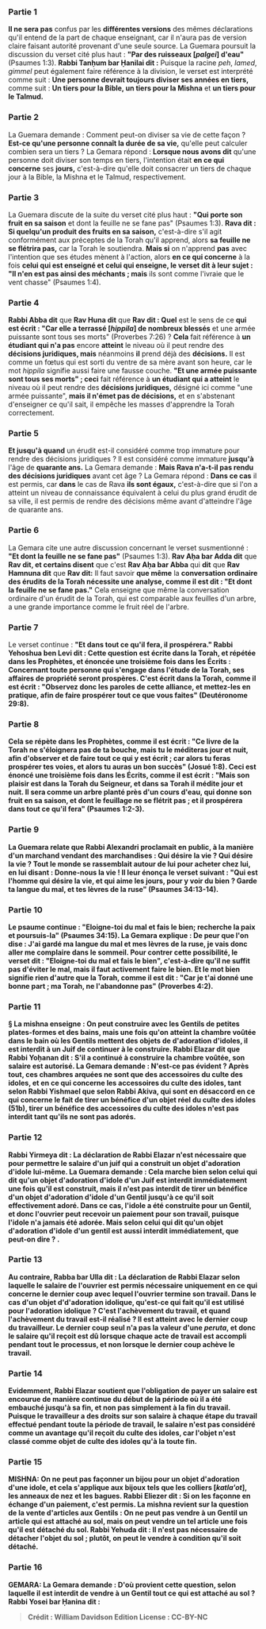 
### Partie 1
<b>Il ne sera pas</b> confus par les <b>différentes versions</b> des mêmes déclarations qu'il entend de la part de chaque enseignant, car il n'aura pas de version claire faisant autorité provenant d'une seule source. La Guemara poursuit la discussion du verset cité plus haut : <b>"Par des ruisseaux [<i>palgei</i>] d'eau"</b> (Psaumes 1:3). <b>Rabbi Tanḥum bar Ḥanilai dit :</b> Puisque la racine <i>peh</i>, <i>lamed</i>, <i>gimmel</i> peut également faire référence à la division, le verset est interprété comme suit : <b>Une personne devrait toujours diviser ses années en tiers,</b> comme suit : <b>Un tiers pour la Bible, un tiers pour la Mishna</b> et <b>un tiers pour le Talmud.</b>

### Partie 2
La Guemara demande : Comment peut-on diviser sa vie de cette façon ? <b>Est-ce qu'une personne connaît la durée de sa vie,</b> qu'elle peut calculer combien sera un tiers ? La Gemara répond : <b>Lorsque nous avons dit</b> qu'une personne doit diviser son temps en tiers, l'intention était <b>en ce qui concerne</b> ses <b>jours,</b> c'est-à-dire qu'elle doit consacrer un tiers de chaque jour à la Bible, la Mishna et le Talmud, respectivement.

### Partie 3
La Guemara discute de la suite du verset cité plus haut : <b>"Qui porte son fruit en sa saison</b> et dont la feuille ne se fane pas" (Psaumes 1:3). <b>Rava dit : Si quelqu'un produit des fruits en sa saison,</b> c'est-à-dire s'il agit conformément aux préceptes de la Torah qu'il apprend, alors <b>sa feuille ne se flétrira pas,</b> car la Torah le soutiendra. <b>Mais si</b> on n'apprend <b>pas</b> avec l'intention que ses études mènent à l'action, alors <b>en ce qui concerne</b> à la fois <b>celui qui est enseigné et celui qui enseigne, le verset dit à leur sujet : "Il n'en est pas ainsi des méchants ; mais</b> ils sont comme l'ivraie que le vent chasse" (Psaumes 1:4).

### Partie 4
<b>Rabbi Abba dit</b> que <b>Rav Huna dit</b> que <b>Rav dit : Quel</b> est le sens de ce <b>qui est écrit : "Car elle a terrassé [<i>hippila</i>] de nombreux blessés</b> et une armée puissante sont tous ses morts" (Proverbes 7:26) ? <b>Cela</b> fait référence à <b>un étudiant qui n'a pas</b> encore <b>atteint</b> le niveau où il peut rendre des <b>décisions juridiques, mais</b> néanmoins <b>il</b> prend déjà des <b>décisions.</b> Il est comme un fœtus qui est sorti du ventre de sa mère avant son heure, car le mot <i>hippila</i> signifie aussi faire une fausse couche. <b>"Et une armée puissante sont tous ses morts" ; ceci</b> fait référence à <b>un étudiant qui a atteint</b> le niveau où il peut rendre des <b>décisions juridiques,</b> désigné ici comme "une armée puissante", <b>mais il n'émet pas de décisions,</b> et en s'abstenant d'enseigner ce qu'il sait, il empêche les masses d'apprendre la Torah correctement.

### Partie 5
<b>Et jusqu'à quand</b> un érudit est-il considéré comme trop immature pour rendre des décisions juridiques ? Il est considéré comme immature <b>jusqu'à</b> l'âge de <b>quarante ans.</b> La Gemara demande : <b>Mais Rava n'a-t-il pas rendu des décisions juridiques</b> avant cet âge ? La Gemara répond : <b>Dans ce cas</b> il est permis, car <b>dans</b> le cas de Rava <b>ils sont égaux,</b> c'est-à-dire que si l'on a atteint un niveau de connaissance équivalent à celui du plus grand érudit de sa ville, il est permis de rendre des décisions même avant d'atteindre l'âge de quarante ans.

### Partie 6
La Gemara cite une autre discussion concernant le verset susmentionné : <b>"Et dont la feuille ne se fane pas"</b> (Psaumes 1:3). <b>Rav Aḥa bar Adda dit</b> que <b>Rav dit, et certains disent</b> que c'est <b>Rav Aḥa bar Abba</b> qui <b>dit</b> que <b>Rav Hamnuna dit</b> que <b>Rav dit:</b> Il faut savoir <b>que même</b> la <b>conversation ordinaire des érudits de la Torah nécessite une analyse, comme il est dit : "Et dont la feuille ne se fane pas."</b> Cela enseigne que même la conversation ordinaire d'un érudit de la Torah, qui est comparable aux feuilles d'un arbre, a une grande importance comme le fruit réel de l'arbre.

### Partie 7
Le verset continue : <b>"Et dans tout ce qu'il fera, il prospérera." Rabbi Yehoshua ben Levi dit : Cette question est écrite dans la Torah, et répétée dans les Prophètes, et énoncée une troisième fois dans les Écrits : <b>Concernant <b>toute personne qui s'engage dans l'étude de la Torah</b>, <b>ses affaires de propriété</b> <b>seront prospères. C'est écrit dans la Torah, comme il est écrit : "Observez donc les paroles de cette alliance, et mettez-les en pratique, afin de faire prospérer tout ce que vous faites"</b> (Deutéronome 29:8).

### Partie 8
<b>Cela se répète dans les Prophètes, comme il est écrit : "Ce livre de la Torah ne s'éloignera pas de ta bouche, mais tu le méditeras jour et nuit, afin d'observer et de faire tout ce qui y est écrit ; car alors tu feras prospérer tes voies, et alors tu auras un bon succès"</b> (Josué 1:8). <b>Ceci est énoncé une troisième fois dans les Écrits, comme il est écrit : "Mais son plaisir est dans la Torah du Seigneur, et dans sa Torah il médite jour et nuit. Il sera comme un arbre planté près d'un cours d'eau, qui donne son fruit en sa saison, et dont le feuillage ne se flétrit pas ; et il prospérera dans tout ce qu'il fera"</b> (Psaumes 1:2-3).

### Partie 9
La Guemara relate que <b>Rabbi Alexandri proclamait</b> en public, à la manière d'un marchand vendant des marchandises : <b>Qui désire la vie ? Qui désire la vie ? Tout le monde se rassemblait autour de lui</b> pour acheter chez lui, <b>en lui disant : Donne-nous la vie ! Il leur énonça</b> le verset suivant <b> : "Qui est l'homme qui désire la vie,</b> et qui aime les jours, pour y voir du bien ? <b>Garde ta langue du mal,</b> et tes lèvres de la ruse" (Psaumes 34:13-14).

### Partie 10
Le psaume continue : <b>"Eloigne-toi du mal et fais le bien;</b> recherche la paix et poursuis-la" (Psaumes 34:15). La Gemara explique : <b>De peur que l'on dise : J'ai gardé ma langue du mal et mes lèvres de la ruse, je vais</b> donc <b>aller me complaire dans le sommeil.</b> Pour contrer cette possibilité, <b>le verset dit : "Eloigne-toi du mal et fais le bien"</b>, c'est-à-dire qu'il ne suffit pas d'éviter le mal, mais il faut activement faire le bien. Et le mot <b>bien</b> signifie <b>rien d'autre que la Torah, comme il est dit : "Car je t'ai donné une bonne part ; ma Torah, ne l'abandonne pas"</b> (Proverbes 4:2).

### Partie 11
§ La mishna enseigne : On peut construire avec les Gentils de petites plates-formes et des bains, mais une fois qu'on <b>atteint la chambre voûtée</b> dans le bain <b>où les Gentils <b>mettent</b> des objets de <b>d'adoration d'idoles,</b> il est interdit à un Juif de continuer à le construire. <b>Rabbi Elazar dit</b> que <b>Rabbi Yoḥanan dit : S'il a</b> continué à <b>construire</b> la chambre voûtée, <b>son salaire est autorisé.</b> La Gemara demande : N'est-ce pas évident ? </b> Après tout, ces chambres arquées <b>ne sont</b> que des <b>accessoires du culte des idoles, et</b> en ce qui concerne les <b>accessoires du culte des idoles, tant selon Rabbi Yishmael que selon Rabbi Akiva,</b> qui sont en désaccord en ce qui concerne le fait de tirer un bénéfice d'un objet réel du culte des idoles (51b), tirer un bénéfice des accessoires du culte des idoles n'est <b>pas interdit tant qu'ils ne sont pas adorés.</b>

### Partie 12
<b>Rabbi Yirmeya dit :</b> La déclaration de Rabbi Elazar <b>n'est nécessaire que pour</b> permettre le salaire d'un juif qui a construit un objet d'<b>adoration d'idole lui-même.</b> La Guemara demande : <b>Cela marche bien selon celui qui dit</b> qu'un objet d'<b>adoration d'idole d'un Juif est interdit immédiatement</b> une fois qu'il est construit, <b>mais</b> il n'est pas interdit de tirer un bénéfice d'un objet d'adoration d'idole <b>d'un Gentil jusqu'à ce qu'il soit</b> effectivement <b>adoré. </b> Dans ce cas, l'idole a été construite pour un Gentil, et donc l'ouvrier peut recevoir un paiement pour son travail, puisque l'idole n'a jamais été adorée. <b>Mais selon celui qui dit</b> qu'un objet d'<b>adoration d'idole d'un gentil est</b> aussi <b>interdit immédiatement, que peut-on dire ? </b>.

### Partie 13
<b>Au contraire, Rabba bar Ulla dit :</b> La déclaration de Rabbi Elazar selon laquelle le salaire de l'ouvrier est permis <b>nécessaire uniquement en ce qui concerne le dernier coup</b> avec lequel l'ouvrier termine son travail. Dans le cas d'un objet d'<b>d'adoration idolique, qu'est-ce qui fait qu'il</b> est utilisé pour l'adoration idolique ? C'est <b>l'achèvement du travail, et quand l'achèvement du travail</b> est-il réalisé ? Il est atteint <b>avec le dernier coup</b> du travailleur. <b>Le dernier coup</b> seul <b>n'a pas la valeur d'une <i>peruta</i>,</b> et donc le salaire qu'il reçoit est dû lorsque chaque acte de travail est accompli pendant tout le processus, et non lorsque le dernier coup achève le travail.

### Partie 14
<b>Evidemment,</b> Rabbi Elazar <b>soutient</b> que l'obligation de payer un <b>salaire est</b> encourue de manière continue <b>du début</b> de la période où il a été embauché <b>jusqu'à</b> sa <b>fin,</b> et non pas simplement à la fin du travail. Puisque le travailleur a des droits sur son salaire à chaque étape du travail effectué pendant toute la période de travail, le salaire n'est pas considéré comme un avantage qu'il reçoit du culte des idoles, car l'objet n'est classé comme objet de culte des idoles qu'à la toute fin.

### Partie 15
<strong>MISHNA:</strong> <b>On ne peut pas façonner un bijou pour</b> un objet d'adoration d'une <b>idole,</b> et cela s'applique aux bijoux tels que les <b>colliers [<i>katla'ot</i>], les anneaux de nez et les bagues. Rabbi Eliezer dit :</b> Si on les façonne en échange <b>d'un paiement,</b> c'est <b>permis.</b> La mishna revient sur la question de la vente d'articles aux Gentils : <b>On ne peut pas vendre à</b> un Gentil un article <b>qui est attaché au sol, mais on peut vendre</b> un tel article <b>une fois qu'il est détaché</b> du sol. <b>Rabbi Yehuda dit :</b> Il n'est pas nécessaire de détacher l'objet du sol ; plutôt, <b>on peut le vendre à condition qu'il soit détaché.</b>

### Partie 16
<strong>GEMARA:</strong> La Gemara demande : <b>D'où provient cette question,</b> selon laquelle il est interdit de vendre à un Gentil tout ce qui est attaché au sol ? <b>Rabbi Yosei bar Ḥanina dit :</b>

>Crédit : William Davidson Edition
>License : CC-BY-NC